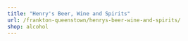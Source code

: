 ```yaml
---
title: "Henry's Beer, Wine and Spirits"
url: /frankton-queenstown/henrys-beer-wine-and-spirits/
shop: alcohol
---
```

